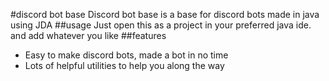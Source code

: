 #discord bot base
Discord bot base is a base for discord bots made in java using JDA
##usage
Just open this as a project in your preferred java ide. and add whatever you like
##features
* Easy to make discord bots, made a bot in no time
* Lots of helpful utilities to help you along the way